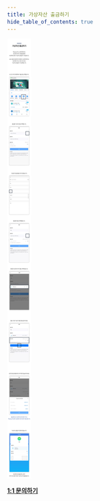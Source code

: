 ```yaml
---
title: 가상자산 출금하기
hide_table_of_contents: true
---
```


[//]: # (提币)


![alt 属性文本](../../../../../../static/img/beginner/filling/withdraw.jpg)




**[1:1 문의하기](http://pf.kakao.com/_xgkzBb)**
